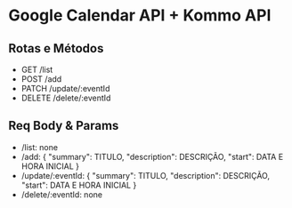 # Google Calendar API + Kommo API

## Rotas e Métodos
- GET /list
- POST /add
- PATCH /update/:eventId
- DELETE /delete/:eventId

## Req Body & Params
- /list: none
- /add: {
          "summary": TITULO,
          "description": DESCRIÇÃO,
          "start": DATA E HORA INICIAL
        }
- /update/:eventId: {
                      "summary": TITULO,
                      "description": DESCRIÇÃO,
                      "start": DATA E HORA INICIAL
                    }
- /delete/:eventId: none